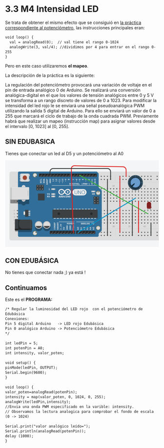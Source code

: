 # 3.3 M4 Intensidad LED

Se trata de obtener el mismo efecto que se consiguió en [la práctica correspondiente al potenciómetro](https://github.com/deleyva/programa-arduino-mediante-codigo/tree/a407da71017a2f6edc4a9de5f70319276906de88/montaje_4_mapeo_potenciometro_edubasica.html), las instrucciones principales eran:

```text
void loop() {
  val = analogRead(0);  // val tiene el rango 0-1024
  analogWrite(3, val/4); //dividimos por 4 para entrar en el rango 0-255
}
```

Pero en este caso utilizaremos **el mapeo**.

La descripción de la práctica es la siguiente:

La regulación del potenciómetro provocará una variación de voltaje en el pin de entrada analógico 0 de Arduino. Se realizará una conversión analógica-digital en el que los valores de tensión analógicos entre 0 y 5 V se transforma a un rango discreto de valores de 0 a 1023. Para modificar la intensidad del led rojo le se enviará una señal pseudoanalógica PWM utilizando la salida 5 digital de Arduino. Para ello se enviará un valor de 0 a 255 que marcará el ciclo de trabajo de la onda cuadrada PWM. Previamente habrá que realizar un mapeo \(instrucción map\) para asignar valores desde el intervalo \[0, 1023\] al \[0, 255\].

## SIN EDUBASICA

Tienes que conectar un led al D5 y un potenciómetro al A0

![](../.gitbook/assets/2018-02-22-07_31_58-circuits-copy-of-copy-of-copy-of-led-directo-_-tinkercad.png)

## CON EDUBÁSICA

No tienes que conectar nada ;\) ya está !

## Continuamos

Este es el **PROGRAMA:**

```text
/* Regular la luminosidad del LED rojo  con el potenciómetro de Edubásica
Conexiones:
Pin 5 digital Arduino   -> LED rojo Edubásica
Pin 0 analógico Arduino -> Potenciómetro Edubásica
*/

int ledPin = 5;
int potenPin = A0;
int intensity, valor_poten;

void setup() {
pinMode(ledPin, OUTPUT);
Serial.begin(9600);
}

void loop() {
valor_poten=analogRead(potenPin);
intensity = map(valor_poten, 0, 1024, 0, 255);
analogWrite(ledPin,intensity); 
//Envia una onda PWM especificado en la varible: intensity.
// Observamos la lectura analogica para comprobar el fondo de escala (0 -> 1024)

Serial.print("valor analógico leído=");
Serial.println(analogRead(potenPin));
delay (1000);
}
```

